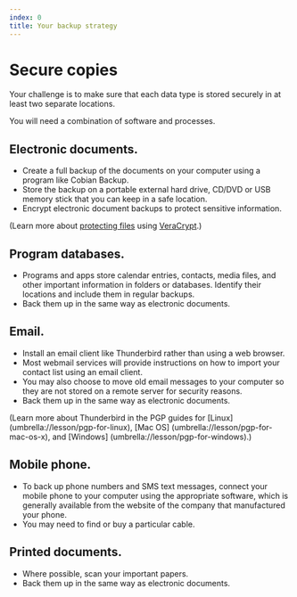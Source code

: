 ```yaml
---
index: 0
title: Your backup strategy
---
```

# Secure copies

Your challenge is to make sure that each data type is stored securely in at least two separate locations.

You will need a combination of software and processes. 

## Electronic documents.

* Create a full backup of the documents on your computer using a program like Cobian Backup. 
* Store the backup on a portable external hard drive, CD/DVD or USB memory stick that you can keep  in a safe location. 
* Encrypt electronic document backups to protect sensitive information. 

(Learn more about [protecting files](umbrella://lesson/protecting-files) using [VeraCrypt](umbrella://lesson/veracrypt).)

## Program databases.

* Programs and apps store calendar entries, contacts, media files, and other important information in folders or databases. Identify their locations and include them in regular backups.  
* Back them up in the same way as electronic documents.

## Email. 

* Install an email client like Thunderbird rather than using a web browser. 
* Most webmail services will provide instructions on how to import your contact list using an email client. 
* You may also choose to move old email messages to your computer so they are not stored on a remote server for security reasons. 
* Back them up in the same way as electronic documents.

(Learn more about Thunderbird in the PGP guides for [Linux] (umbrella://lesson/pgp-for-linux), [Mac OS] (umbrella://lesson/pgp-for-mac-os-x), and [Windows] (umbrella://lesson/pgp-for-windows).) 

## Mobile phone. 

* To back up phone numbers and SMS text messages, connect your mobile phone to your computer using the appropriate software, which is generally available from the website of the company that manufactured your phone. 
* You may need to find or buy a particular cable.

## Printed documents.

* Where possible, scan your important papers. 
* Back them up in the same way as electronic documents.